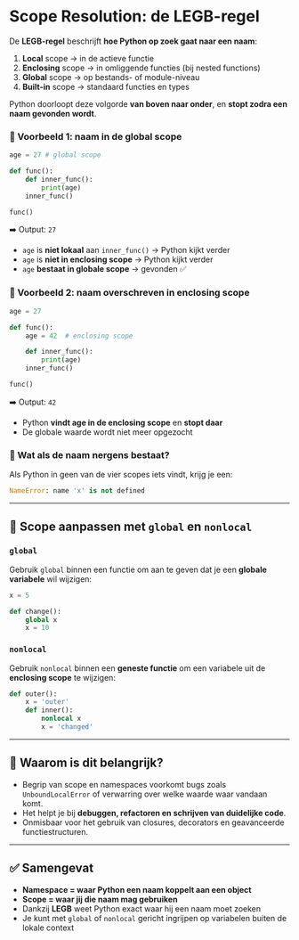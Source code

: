 # Scope Resolution: de LEGB-regel
De **LEGB-regel** beschrijft **hoe Python op zoek gaat naar een naam**:
1. **Local** scope → in de actieve functie
2. **Enclosing** scope → in omliggende functies (bij nested functions)
3. **Global** scope → op bestands- of module-niveau
4. **Built-in** scope → standaard functies en types

Python doorloopt deze volgorde **van boven naar onder**, en **stopt zodra een naam gevonden wordt**.

### 🧪 Voorbeeld 1: naam in de global scope
```python
age = 27 # global scope

def func():
    def inner_func():
        print(age)
    inner_func()

func()
```
➡️ Output: `27`
- `age` is **niet lokaal** aan `inner_func()` → Python kijkt verder
- `age` is **niet in enclosing scope** → Python kijkt verder
- `age` **bestaat in globale scope** → gevonden ✅

### 🧪 Voorbeeld 2: naam overschreven in enclosing scope
```python
age = 27

def func():
    age = 42  # enclosing scope

    def inner_func():
        print(age)
    inner_func()

func()
```
➡️ Output: `42`
- Python **vindt age in de enclosing scope** en **stopt daar**
- De globale waarde wordt niet meer opgezocht

### 🚫 Wat als de naam nergens bestaat?
Als Python in geen van de vier scopes iets vindt, krijg je een:
```python
NameError: name 'x' is not defined
```

---

## 🔧 Scope aanpassen met `global` en `nonlocal`

### `global`
Gebruik `global` binnen een functie om aan te geven dat je een **globale variabele** wil wijzigen:
```python
x = 5

def change():
    global x
    x = 10
```

### `nonlocal`
Gebruik `nonlocal` binnen een **geneste functie** om een variabele uit de **enclosing scope** te wijzigen:
```python
def outer():
    x = 'outer'
    def inner():
        nonlocal x
        x = 'changed'
```

---

## 🧠 Waarom is dit belangrijk?
- Begrip van scope en namespaces voorkomt bugs zoals `UnboundLocalError` of verwarring over welke waarde waar vandaan komt.
- Het helpt je bij **debuggen, refactoren en schrijven van duidelijke code**.
- Onmisbaar voor het gebruik van closures, decorators en geavanceerde functiestructuren.

---

## ✅ Samengevat
- **Namespace = waar Python een naam koppelt aan een object**
- **Scope = waar jij die naam mag gebruiken**
- Dankzij **LEGB** weet Python exact waar hij een naam moet zoeken
- Je kunt met `global` of `nonlocal` gericht ingrijpen op variabelen buiten de lokale context



